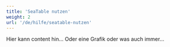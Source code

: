 ```yaml
---
title: 'SeaTable nutzen'
weight: 2
url: '/de/hilfe/seatable-nutzen'
---
```


Hier kann content hin... Oder eine Grafik oder was auch immer...
